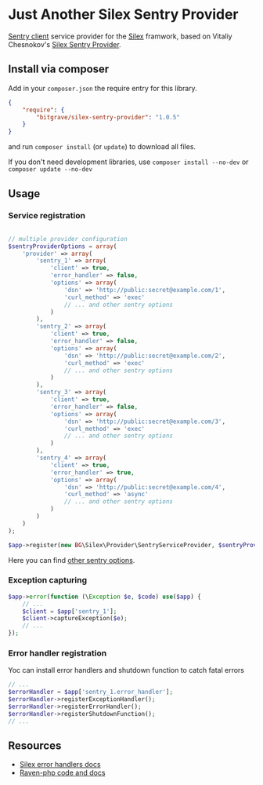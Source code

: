 # Just Another Silex Sentry Provider

[Sentry client](https://github.com/getsentry/raven-php) service provider for the [Silex](http://silex.sensiolabs.org/) framwork,
based on Vitaliy Chesnokov's [Silex Sentry Provider](https://github.com/moriony/silex-sentry-provider).

## Install via composer

Add in your ```composer.json``` the require entry for this library.
```json
{
    "require": {
        "bitgrave/silex-sentry-provider": "1.0.5"
    }
}
```
and run ```composer install``` (or ```update```) to download all files.

If you don't need development libraries, use ```composer install --no-dev``` or ```composer update --no-dev```

## Usage

### Service registration
```php

// multiple provider configuration
$sentryProviderOptions = array(
    'provider' => array(
        'sentry_1' => array(
            'client' => true,
            'error_handler' => false,
            'options' => array(
                'dsn' => 'http://public:secret@example.com/1',
                'curl_method' => 'exec'
                // ... and other sentry options
            )
        ),
        'sentry_2' => array(
            'client' => true,
            'error_handler' => false,
            'options' => array(
                'dsn' => 'http://public:secret@example.com/2',
                'curl_method' => 'exec'
                // ... and other sentry options
            )
        ),
        'sentry_3' => array(
            'client' => true,
            'error_handler' => false,
            'options' => array(
                'dsn' => 'http://public:secret@example.com/3',
                'curl_method' => 'exec'
                // ... and other sentry options
            )
        ),
        'sentry_4' => array(
            'client' => true,
            'error_handler' => true,
            'options' => array(
                'dsn' => 'http://public:secret@example.com/4',
                'curl_method' => 'async'
                // ... and other sentry options
            )
        )
    )
);

$app->register(new BG\Silex\Provider\SentryServiceProvider, $sentryProviderOptions);
```

Here you can find [other sentry options](https://github.com/getsentry/raven-php#configuration).

###  Exception capturing
```php
$app->error(function (\Exception $e, $code) use($app) {
    // ...
    $client = $app['sentry_1'];
    $client->captureException($e);
    // ...
});
```

### Error handler registration
Yoc can install error handlers and shutdown function to catch fatal errors
```php
// ...
$errorHandler = $app['sentry_1.error_handler'];
$errorHandler->registerExceptionHandler();
$errorHandler->registerErrorHandler();
$errorHandler->registerShutdownFunction();
// ...
```

## Resources
* [Silex error handlers docs](http://silex.sensiolabs.org/doc/usage.html#error-handlers)
* [Raven-php code and docs](https://github.com/getsentry/raven-php)
